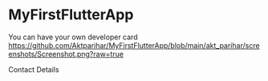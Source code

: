 # MyFirstFlutterApp

You can have your own developer card
https://github.com/Aktparihar/MyFirstFlutterApp/blob/main/akt_parihar/screenshots/Screenshot.png?raw=true

Contact Details
